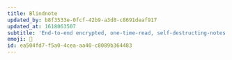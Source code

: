 ```yaml
---
title: Blindnote
updated_by: b8f3533e-0fcf-42b9-a3d8-c8691deaf917
updated_at: 1618063507
subtitle: 'End-to-end encrypted, one-time-read, self-destructing-notes'
emoji: 🙈
id: ea504fd7-f5a0-4cea-aa40-c8089b364483
---
```

